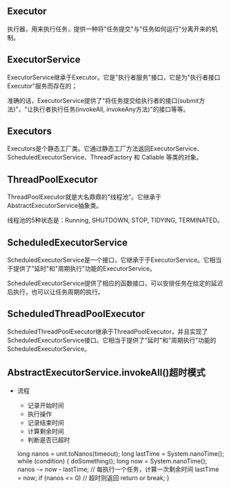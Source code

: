 ## Executor

执行器，用来执行任务，提供一种将"任务提交"与"任务如何运行"分离开来的机制。

## ExecutorService

ExecutorService继承于Executor。它是"执行者服务"接口，它是为"执行者接口Executor"服务而存在的；

准确的话，ExecutorService提供了"将任务提交给执行者的接口(submit方法)"，"让执行者执行任务(invokeAll, invokeAny方法)"的接口等等。

## Executors

Executors是个静态工厂类。它通过静态工厂方法返回ExecutorService、ScheduledExecutorService、ThreadFactory 和 Callable 等类的对象。

## ThreadPoolExecutor

ThreadPoolExecutor就是大名鼎鼎的"线程池"。它继承于AbstractExecutorService抽象类。

线程池的5种状态是：Running, SHUTDOWN, STOP, TIDYING, TERMINATED。

## ScheduledExecutorService

ScheduledExecutorService是一个接口，它继承于于ExecutorService。它相当于提供了"延时"和"周期执行"功能的ExecutorService。 

ScheduledExecutorService提供了相应的函数接口，可以安排任务在给定的延迟后执行，也可以让任务周期的执行。

## ScheduledThreadPoolExecutor

ScheduledThreadPoolExecutor继承于ThreadPoolExecutor，并且实现了ScheduledExecutorService接口。它相当于提供了"延时"和"周期执行"功能的ScheduledExecutorService。

## AbstractExecutorService.invokeAll()超时模式

- 流程
    - 记录开始时间
    - 执行操作
    - 记录结束时间
    - 计算剩余时间
    - 判断是否已超时

	long nanos = unit.toNanos(timeout);
	long lastTime = System.nanoTime();
    while (condition) {
        doSomething();
        long now = System.nanoTime();
        nanos -= now - lastTime; // 每执行一个任务，计算一次剩余时间
        lastTime = now;
        if (nanos <= 0) // 超时则返回
            return or break;
    }


